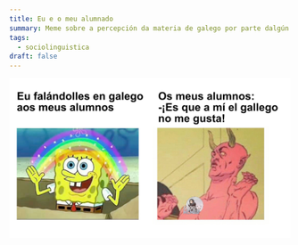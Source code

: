 ```yaml
---
title: Eu e o meu alumnado
summary: Meme sobre a percepción da materia de galego por parte dalgún alumnado
tags:
  - sociolinguistica
draft: false
---
```

![](/img/meme_no_me_gusta_gallego.jpg)